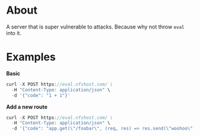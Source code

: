 # About

A server that is super vulnerable to attacks. Because why not throw `eval` into it.

# Examples

**Basic**

```js
curl -X POST https://eval.nfshost.com/ \
  -H "Content-Type: application/json" \
  -d '{"code": "1 + 1"}'
```

**Add a new route**

```js
curl -X POST https://eval.nfshost.com/ \
  -H "Content-Type: application/json" \
  -d '{"code": "app.get(\"/foobar\", (req, res) => res.send(\"woohoo\"))"}'
  ```
